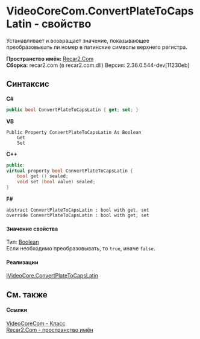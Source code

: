 # VideoCoreCom.ConvertPlateToCapsLatin - свойство
 

Устанавливает и возвращает значение, показывающее преобразовывать ли номер в латинские символы верхнего регистра.

**Пространство имён:**&nbsp;<a href="68726a4f-5108-9c67-8918-cc6a6e73f216">Recar2.Com</a><br />**Сборка:**&nbsp;recar2.com (в recar2.com.dll) Версия: 2.36.0.544-dev[11230eb]

## Синтаксис

**C#**<br />
``` C#
public bool ConvertPlateToCapsLatin { get; set; }
```

**VB**<br />
``` VB
Public Property ConvertPlateToCapsLatin As Boolean
	Get
	Set
```

**C++**<br />
``` C++
public:
virtual property bool ConvertPlateToCapsLatin {
	bool get () sealed;
	void set (bool value) sealed;
}
```

**F#**<br />
``` F#
abstract ConvertPlateToCapsLatin : bool with get, set
override ConvertPlateToCapsLatin : bool with get, set
```


#### Значение свойства
Тип:&nbsp;<a href="http://msdn2.microsoft.com/ru-ru/library/a28wyd50" target="_blank">Boolean</a><br />Если необходимо преобразовывать, то `true`, иначе `false`.

#### Реализации
<a href="42168483-a886-122b-340c-5823bf82347e">IVideoCore.ConvertPlateToCapsLatin</a><br />

## См. также


#### Ссылки
<a href="ccf26244-bb52-2173-a366-1022cb598c45">VideoCoreCom - Класс</a><br /><a href="68726a4f-5108-9c67-8918-cc6a6e73f216">Recar2.Com - пространство имён</a><br />